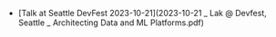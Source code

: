 * [Talk at Seattle DevFest 2023-10-21](2023-10-21 _ Lak @ Devfest, Seattle _ Architecting Data and ML Platforms.pdf)
